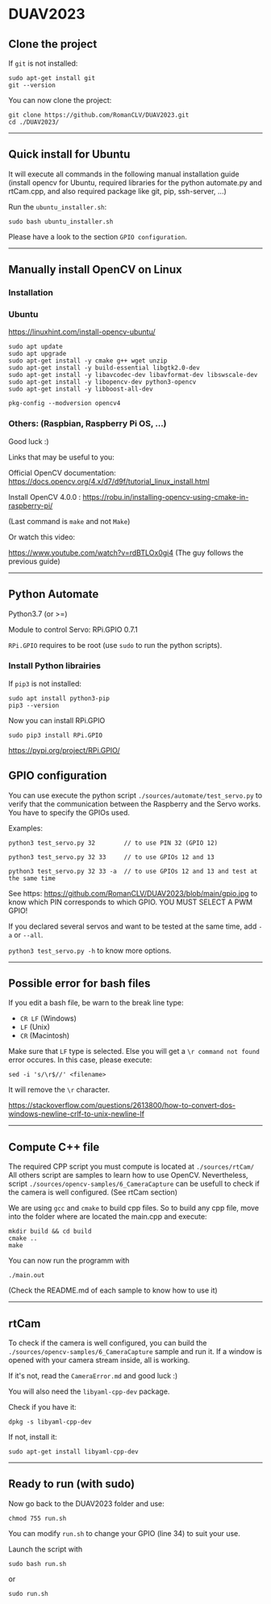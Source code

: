 # DUAV2023

## Clone the project

If `git` is not installed:
```
sudo apt-get install git
git --version
```

You can now clone the project:

```
git clone https://github.com/RomanCLV/DUAV2023.git
cd ./DUAV2023/
```

---

## Quick install for Ubuntu

It will execute all commands in the following manual installation guide (install opencv for Ubuntu, required libraries for the python automate.py and rtCam.cpp, and also required package like git, pip, ssh-server, ...)

Run the `ubuntu_installer.sh`:

```
sudo bash ubuntu_installer.sh
```

Please have a look to the section `GPIO configuration`.

---

## Manually install OpenCV on Linux

### Installation

### Ubuntu

https://linuxhint.com/install-opencv-ubuntu/

```
sudo apt update
sudo apt upgrade
sudo apt-get install -y cmake g++ wget unzip
sudo apt-get install -y build-essential libgtk2.0-dev
sudo apt-get install -y libavcodec-dev libavformat-dev libswscale-dev
sudo apt-get install -y libopencv-dev python3-opencv
sudo apt-get install -y libboost-all-dev

pkg-config --modversion opencv4
```

### Others: (Raspbian, Raspberry Pi OS, ...)
Good luck :)

Links that may be useful to you:

Official OpenCV documentation: https://docs.opencv.org/4.x/d7/d9f/tutorial_linux_install.html

Install OpenCV 4.0.0 : https://robu.in/installing-opencv-using-cmake-in-raspberry-pi/

(Last command is `make` and not `Make`)

Or watch this video:

https://www.youtube.com/watch?v=rdBTLOx0gi4   (The guy follows the previous guide)

---

## Python Automate

Python3.7 (or >=)

Module to control Servo: RPi.GPIO 0.7.1 

`RPi.GPIO` requires to be root (use `sudo` to run the python scripts).

### Install Python librairies

If `pip3` is not installed:

```
sudo apt install python3-pip
pip3 --version
```

Now you can install RPi.GPIO 

```
sudo pip3 install RPi.GPIO
```

https://pypi.org/project/RPi.GPIO/

## GPIO configuration
You can use execute the python script `./sources/automate/test_servo.py` to verify that the communication between the Raspberry and the Servo works.
You have to specify the GPIOs used.

Examples:

```
python3 test_servo.py 32        // to use PIN 32 (GPIO 12)

python3 test_servo.py 32 33     // to use GPIOs 12 and 13

python3 test_servo.py 32 33 -a  // to use GPIOs 12 and 13 and test at the same time
```

See https: https://github.com/RomanCLV/DUAV2023/blob/main/gpio.jpg to know which PIN corresponds to which GPIO.
YOU MUST SELECT A PWM GPIO!

If you declared several servos and want to be tested at the same time, add `-a` or `--all`.

`python3 test_servo.py -h` to know more options.

---

## Possible error for bash files

If you edit a bash file, be warn to the break line type:
- `CR LF` (Windows)
- `LF` (Unix) 
- `CR` (Macintosh)

Make sure that `LF` type is selected. Else you will get a `\r command not found` error occures. In this case, please execute:

```
sed -i 's/\r$//' <filename>
```
It will remove the `\r` character.

https://stackoverflow.com/questions/2613800/how-to-convert-dos-windows-newline-crlf-to-unix-newline-lf

---

## Compute C++ file

The required CPP script you must compute is located at `./sources/rtCam/`
All others script are samples to learn how to use OpenCV.
Nevertheless, script `./sources/opencv-samples/6_CameraCapture` can be usefull to check if the camera is well configured. (See rtCam section)

We are using `gcc` and `cmake` to build cpp files. So to build any cpp file, move into the folder where are located the main.cpp and execute:

```
mkdir build && cd build
cmake ..
make
```

You can now run the programm with

```
./main.out
```

(Check the README.md of each sample to know how to use it)

---

## rtCam

To check if the camera is well configured, you can build the `./sources/opencv-samples/6_CameraCapture` sample and run it.
If a window is opened with your camera stream inside, all is working.

If it's not, read the `CameraError.md` and good luck :)

You will also need the `libyaml-cpp-dev` package.

Check if you have it:
```
dpkg -s libyaml-cpp-dev
```
If not, install it:
```
sudo apt-get install libyaml-cpp-dev
```

---

## Ready to run (with sudo)

Now go back to the DUAV2023 folder and use:

```
chmod 755 run.sh
```

You can modify `run.sh` to change your GPIO (line 34) to suit your use.

Launch the script with 
```
sudo bash run.sh
```
or
```
sudo run.sh
```
